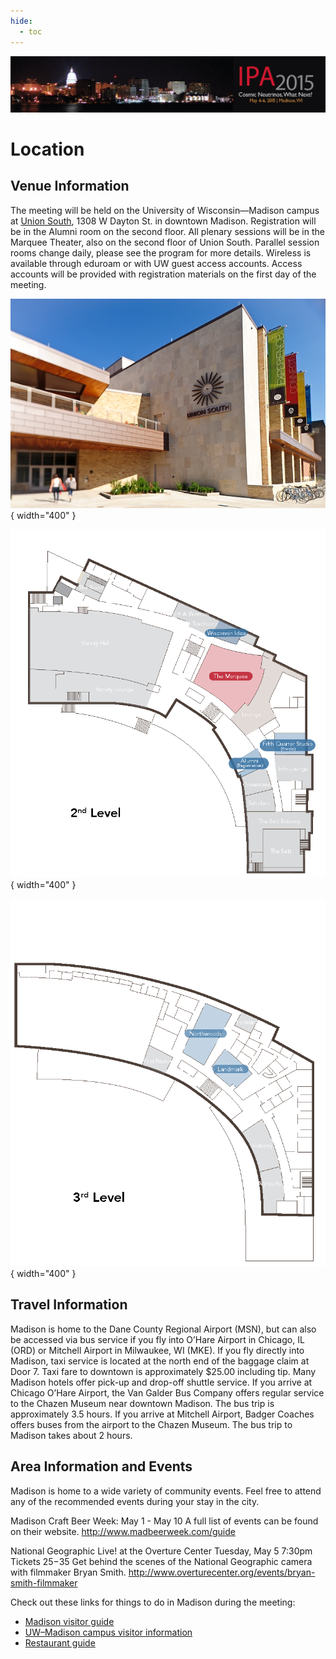 ```yaml
---
hide:
  - toc
---
```


![IPA 2015](IPA2015_web_banner_1118x200_0128152.png)

# Location


## Venue Information

The meeting will be held on the University of Wisconsin—Madison campus at [Union South](https://union.wisc.edu/visit/union-south/), 1308 W Dayton St. in downtown Madison. Registration will be in the Alumni room on the second floor. All plenary sessions will be in the Marquee Theater, also on the second floor of Union South. Parallel session rooms change daily, please see the program for more details. Wireless is available through eduroam or with UW guest access accounts. Access accounts will be provided with registration materials on the first day of the meeting.


![](Union_South11_6805.jpeg){ width="400" }

![](U.South_IPA2015_Map_Page_1.png){ width="400" }

![](U.South_IPA2015_Map_Page_2.png){ width="400" }


## Travel Information

Madison is home to the Dane County Regional Airport (MSN), but can also be accessed via bus service if you fly into O’Hare Airport in Chicago, IL (ORD) or Mitchell Airport in Milwaukee, WI (MKE). If you fly directly into Madison, taxi service is located at the north end of the baggage claim at Door 7. Taxi fare to downtown is approximately $25.00 including tip. Many Madison hotels offer pick-up and drop-off shuttle service. If you arrive at Chicago O’Hare Airport, the Van Galder Bus Company offers regular service to the Chazen Museum near downtown Madison. The bus trip is approximately 3.5 hours. If you arrive at Mitchell Airport, Badger Coaches offers buses from the airport to the Chazen Museum. The bus trip to Madison takes about 2 hours.


## Area Information and Events

Madison is home to a wide variety of community events. Feel free to attend any of the recommended events during your stay in the city.

Madison Craft Beer Week:
May 1 - May 10
A full list of events can be found on their website.
http://www.madbeerweek.com/guide
 
National Geographic Live! at the Overture Center
Tuesday, May 5
7:30pm
Tickets $25-$35
Get behind the scenes of the National Geographic camera with filmmaker Bryan Smith.
http://www.overturecenter.org/events/bryan-smith-filmmaker

Check out these links for things to do in Madison during the meeting:
- [Madison visitor guide](http://mydigitalpublication.com/publication/frame.php?i=336946&p=&pn=&ver=html5)
- [UW–Madison campus visitor information](https://meetings.wipac.wisc.edu/IPA2017/location#:~:text=UW%E2%80%93Madison%20campus%20visitor%20information)
- [Restaurant guide](https://docushare.icecube.wisc.edu/dsweb/Get/Document-73490/IceCubeCollab_restaurants.pdf)
